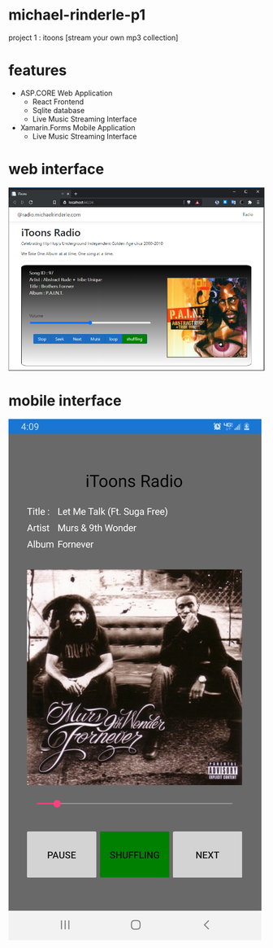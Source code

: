 # michael-rinderle-p1
project 1 : itoons [stream your own mp3 collection]

# features

* ASP.CORE Web Application 
	* React Frontend
	* Sqlite database
	* Live Music Streaming Interface
* Xamarin.Forms Mobile Application
	* Live Music Streaming Interface

# web interface
![Screenshot](screenshot.png)

# mobile interface
![Screenshot](screenshot-mobile.png)

